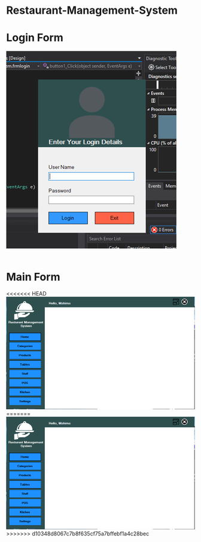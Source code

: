 # Restaurant-Management-System
<h1>Login Form</h1>
<img src = "Screenshots/Login Form.PNG">
<br/><br/>
<h1>Main Form</h1>
<<<<<<< HEAD
<img src = "Screenshots/Mainfrm.PNG">
=======
<img src = "Screenshots/Mainfrm.PNG">
>>>>>>> d10348d8067c7b8f635cf75a7bffebf1a4c28bec
